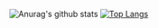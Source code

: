![Anurag's github stats](https://github-readme-stats.vercel.app/api?username=rizkikurniaa&show_icons=true&theme=radical)  [![Top Langs](https://github-readme-stats.vercel.app/api/top-langs/?username=rizkikurniaa&layout=compact)](https://github.com/rizkikurniaa/github-readme-stats) 